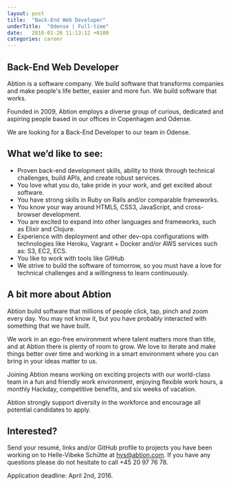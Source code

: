 ```yaml
---
layout: post
title:  "Back-End Web Developer"
underTitle:  "Odense | Full-time"
date:   2016-01-26 11:13:12 +0100
categories: career
---
```


## Back-End Web Developer

Abtion is a software company. We build software that transforms companies and make people's life better, easier and more fun. We build software that works. 

Founded in 2009, Abtion employs a diverse group of curious, dedicated and aspiring people based in our offices in Copenhagen and Odense.

We are looking for a Back-End Developer to our team in Odense.

## What we’d like to see:

- Proven back-end development skills, ability to think through technical challenges, build APIs, and create robust services.
- You love what you do, take pride in your work, and get excited about software.
- You have strong skills in Ruby on Rails and/or comparable frameworks.
- You know your way around HTML5, CSS3, JavaScript, and cross-browser development.
- You are excited to expand into other languages and frameworks, such as Elixir and Clojure.
- Experience with deployment and other dev-ops configurations with technologies like Heroku, Vagrant + Docker and/or AWS services such as: S3, EC2, ECS.
- You like to work with tools like GitHub
- We strive to build the software of tomorrow, so you must have a love for technical challenges and a willingness to learn continuously.


## A bit more about Abtion

Abtion build software that millions of people click, tap, pinch and zoom every day. You may not know it, but you have probably interacted with something that we have built.

We work in an ego-free environment where talent matters more than title, and at Abtion there is plenty of room to grow. We love to iterate and make things better over time and working in a smart environment where you can bring in your ideas matter to us. 

Joining Abtion means working on exciting projects with our world-class team in a fun and friendly work environment, enjoying flexible work hours, a monthly Hackday, competitive benefits, and six weeks of vacation.

Abtion strongly support diversity in the workforce and encourage all potential candidates to apply. 

<div class="splitter"></div>

## Interested?

Send your resumé, links and/or GitHub profile to projects you have been working on to Helle-Vibeke Schütte at hvs@abtion.com. If you have any questions please do not hesitate to call +45 20 97 76 78.

Application deadline: April 2nd, 2016.
